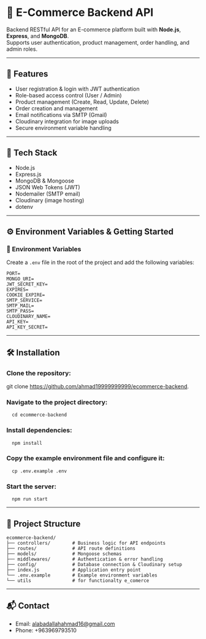 # 🛒 E-Commerce Backend API

Backend RESTful API for an E-commerce platform built with **Node.js**, **Express**, and **MongoDB**.  
Supports user authentication, product management, order handling, and admin roles.

---

## 🚀 Features

- User registration & login with JWT authentication  
- Role-based access control (User / Admin)  
- Product management (Create, Read, Update, Delete)  
- Order creation and management  
- Email notifications via SMTP (Gmail)  
- Cloudinary integration for image uploads  
- Secure environment variable handling  

---

## 🧰 Tech Stack

- Node.js  
- Express.js  
- MongoDB & Mongoose  
- JSON Web Tokens (JWT)  
- Nodemailer (SMTP email)  
- Cloudinary (image hosting)  
- dotenv  

---

## ⚙️ Environment Variables & Getting Started

### 📄 Environment Variables

Create a `.env` file in the root of the project and add the following variables:
 ``` 
PORT=
MONGO_URI=
JWT_SECRET_KEY=
EXPIRES=
COOKIE_EXPIRE=
SMTP_SERVICE=
SMTP_MAIL=
SMTP_PASS=
CLOUDINARY_NAME=
API_KEY=
API_KEY_SECRET=
 ``` 
---
## 🛠️ Installation

### Clone the repository:
   
   git clone https://github.com/ahmad19999999999/ecommerce-backend.
   
### Navigate to the project directory:
 ``` 
   cd ecommerce-backend
 ``` 
### Install dependencies:
 ``` 
   npm install
 ``` 
### Copy the example environment file and configure it:
 ``` 
   cp .env.example .env
 ``` 
### Start the server:
 ``` 
   npm run start
 ``` 
---
## 📂 Project Structure
 ``` 
ecommerce-backend/
├── controllers/        # Business logic for API endpoints
├── routes/             # API route definitions
├── models/             # Mongoose schemas
├── middlewares/        # Authentication & error handling
├── config/             # Database connection & Cloudinary setup
├── index.js            # Application entry point
└── .env.example        # Example environment variables
└── utils               # for functionalty e_comerce
 ``` 
---
## 📬 Contact

- Email: alabadallahahmad16@gmail.com
- Phone: +963969793510







 
